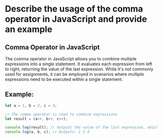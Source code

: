 # Describe the usage of the comma operator in JavaScript and provide an example

## Comma Operator in JavaScript

The comma operator in JavaScript allows you to combine multiple expressions into a single statement. It evaluates each expression from left to right, returning the value of the last expression. While it's not commonly used for assignments, it can be employed in scenarios where multiple expressions need to be executed within a single statement.

## Example:

```javascript
let a = 1, b = 2, c = 3;

// The comma operator is used to combine expressions
let result = (a++, b++, c++);

console.log(result); // Outputs the value of the last expression, which is the value of 'c'
console.log(a, b, c); // Outputs: 2 3 4

